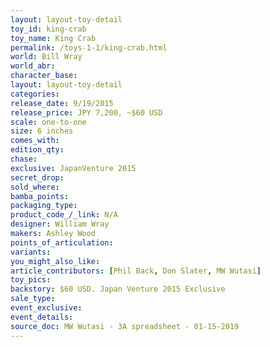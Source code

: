 ```yaml
---
layout: layout-toy-detail 
toy_id: king-crab
toy_name: King Crab
permalink: /toys-1-1/king-crab.html
world: Bill Wray
world_abr: 
character_base: 
layout: layout-toy-detail
categories: 
release_date: 9/19/2015
release_price: JPY 7,200, ~$60 USD
scale: one-to-one
size: 6 inches
comes_with: 
edition_qty: 
chase: 
exclusive: JapanVenture 2015
secret_drop: 
sold_where: 
bamba_points: 
packaging_type: 
product_code_/_link: N/A
designer: William Wray
makers: Ashley Wood
points_of_articulation: 
variants: 
you_might_also_like: 
article_contributors: [Phil Back, Don Slater, MW Wutasi]
toy_pics: 
backstory: $60 USD. Japan Venture 2015 Exclusive
sale_type: 
event_exclusive: 
event_details: 
source_doc: MW Wutasi - 3A spreadsheet - 01-15-2019
---
```

